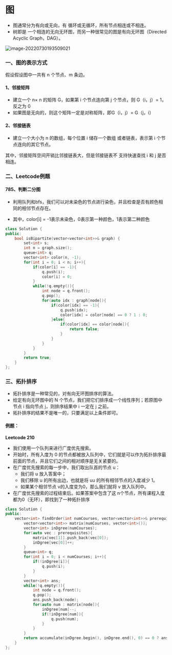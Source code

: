 # 图

- 图通常分为有向或无向，有 循环或无循环，所有节点相连或不相连。
- 树即是 一个相连的无向无环图，而另一种很常见的图是有向无环图（Directed Acyclic Graph，DAG）。

![image-20220730193509021](C:\Users\mcw\AppData\Roaming\Typora\typora-user-images\image-20220730193509021.png)



### 一、图的表示方式

假设假设图中一共有 n 个节点、m 条边。

#### 1、邻接矩阵

- 建立一个 n× n 的矩阵 G，如果第 i 个节点连向第 j 个节点，则 G（i，j）= 1，反之为 0
- 如果图是无向的，则这个矩阵一定是对称矩阵，即G（i，j）= G（j，i）

#### 2、邻接链表

- 建立一个大小为 n 的数组，每个位置 i 储存一个数组 或者链表，表示第 i 个节点连向的其它节点。

其中，邻接矩阵空间开销比邻接链表大，但是邻接链表不 支持快速查找 i 和 j 是否相连。



### 二、Leetcode例题

#### 785、判断二分图

- 利用队列和bfs，我们可以对未染色的节点进行染色，并且检查是否有颜色相同的相邻节点存在。

- 其中，color[i] = -1表示未染色，0表示第一种颜色，1表示第二种颜色

```c++
class Solution {
public:
    bool isBipartite(vector<vector<int>>& graph) {
        set<int> s;
        int n = graph.size();
        queue<int> q;
        vector<int> color(n, -1);
        for(int i = 0; i < n; i++){
            if(color[i] == -1){
                q.push(i);
                color[i] = 0;
            }
            while(!q.empty()){
                int node = q.front();
                q.pop();
                for(auto idx : graph[node]){
                    if(color[idx] == -1){
                        q.push(idx);
                        color[idx] = color[node] == 0 ? 1 : 0;
                    }else{
                        if(color[idx] == color[node]){
                            return false;
                        }
                    }
                }
            }
        }
        return true;
    }
};
```



### 三、拓扑排序

- 拓扑排序是一种常见的，对有向无环图排序的算法。
- 给定有向无环图中的 N 个节点，我们把它们排序成一个线性序列；若原图中节点 i 指向节点 j，则排序结果中 i 一定在 j 之前。
- 拓扑排序的结果不是唯一的，只要满足以上条件即可。



#### 例题：

**Leetcode 210**

- 我们使用一个队列来进行广度优先搜索。
- 开始时，所有入度为 0 的节点都被放入队列中，它们就是可以作为拓扑排序最前面的节点，并且它们之间的相对顺序是无关紧要的。
- 在广度优先搜索的每一步中，我们取出队首的节点 u：
  - 我们将 u 放入答案中；
  - 我们移除 u 的所有出边，也就是将 uu 的所有相邻节点的入度减少 1。
  - 如果某个相邻节点 v的入度变为0，那么我们就将 v 放入队列中。
- 在广度优先搜索的过程结束后。如果答案中包含了这 n个节点，所有课程入度都为0（无环），即找到了一种拓扑排序

```c++
class Solution {
public:
    vector<int> findOrder(int numCourses, vector<vector<int>>& prerequisites) {
        vector<vector<int>> matrix(numCourses, vector<int>());
        vector<int> inDgree(numCourses);
        for(auto vec : prerequisites){
            matrix[vec[1]].push_back(vec[0]);
            inDgree[vec[0]]++;
        }
        queue<int> q;
        for(int i = 0; i < numCourses; i++){
            if(!inDgree[i]){
                q.push(i);
            }
        }
        vector<int> ans;
        while(!q.empty()){
            int node = q.front();
            q.pop();
            ans.push_back(node);
            for(auto num : matrix[node]){
                inDgree[num]--;
                if(!inDgree[num]){
                    q.push(num);
                }
            }
        }
        return accumulate(inDgree.begin(), inDgree.end(), 0) == 0 ? ans : vector<int>();
    }
};
```

